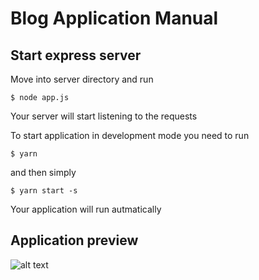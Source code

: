 # Blog Application Manual

## Start express server

Move into server directory and run

```$ node app.js```

Your server will start listening to the requests


To start application in development mode you need to run

```$ yarn```

and then simply

```$ yarn start -s```

Your application will run autmatically


## Application preview

![alt text](https://www.dropbox.com/s/dpbhifngkyi2xoh/blog-preview.gif?dl=0)
